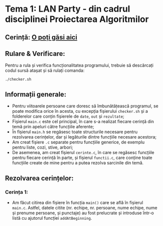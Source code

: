 # Tema 1: LAN Party - din cadrul disciplinei Proiectarea Algoritmilor


## Cerință: [O poți găsi aici](https://ocw.cs.pub.ro/courses/sda-ab/tema1)

## Rulare & Verificare:
Pentru a rula și verifica funcționalitatea programului, trebuie să descărcați codul sursă atașat și să rulați comanda:
```shell
./checker.sh
```

## Informații generale:
* Pentru viitoarele persoane care doresc să îmbunătățească programul, se poate modifica orice în acesta, cu excepția fișierului `checker.sh` și a folderelor care conțin fișierele de `date`, `out` și `rezultate`;
* Fișierul `main.c` este cel principal, în care s-a realizat fiecare cerință din temă prin apeluri către funcțiile aferente;
* În fișierul `main.h` se regăsesc toate structurile necesare pentru rezolvarea cerințelor, dar și legăturile dintre funcțiile necesare acestora;
* Am creat fișiere `.c` separate pentru funcțiile generice, de exemplu pentru liste, cozi, stive, arbori;
* De asemenea, am creat fișierul `cerinte.c`, în care se regăsesc funcțiile pentru fiecare cerință în parte, și fișierul `functii.c`, care conține toate funcțiile create de mine pentru a putea rezolva sarcinile din temă.

## Rezolvarea cerințelor:

### Cerința 1:
* Am făcut citirea din fișiere în funcția `main()` care se află în fișierul `main.c`. Astfel, datele citite (nr. echipe, nr. persoane, nume echipe, nume și prenume persoane, și punctaje) au fost prelucrate și introduse într-o listă cu ajutorul funcției `addAtBeginning`. 
